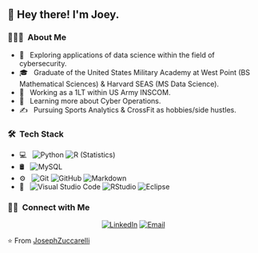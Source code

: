 <h2> 👋 Hey there! I'm Joey.</h2>

<h3> 👨🏻‍💻 &nbsp;About Me </h3>

- 🤔 &nbsp; Exploring applications of data science within the field of cybersecurity.
- 🎓 &nbsp; Graduate of the United States Military Academy at West Point (BS Mathematical Sciences) & Harvard SEAS (MS Data Science).
- 💼 &nbsp; Working as a 1LT within US Army INSCOM.
- 🌱 &nbsp; Learning more about Cyber Operations.
- ✍️ &nbsp; Pursuing Sports Analytics & CrossFit as hobbies/side hustles.

<h3> 🛠 &nbsp;Tech Stack</h3>

- 💻 &nbsp;
  ![Python](https://img.shields.io/badge/-Python-333333?style=flat&logo=python)
  ![R (Statistics)](https://img.shields.io/badge/-R-333333?style=flat&logo=R&logoColor=276DC3)
- 🛢 &nbsp;
  ![MySQL](https://img.shields.io/badge/-MySQL-333333?style=flat&logo=mysql)
- ⚙️ &nbsp;
  ![Git](https://img.shields.io/badge/-Git-333333?style=flat&logo=git)
  ![GitHub](https://img.shields.io/badge/-GitHub-333333?style=flat&logo=github)
  ![Markdown](https://img.shields.io/badge/-Markdown-333333?style=flat&logo=markdown)
- 🔧 &nbsp;
  ![Visual Studio Code](https://img.shields.io/badge/-Visual%20Studio%20Code-333333?style=flat&logo=visual-studio-code&logoColor=007ACC)
  ![RStudio](https://img.shields.io/badge/-RStudio-333333?style=flat&logo=rstudio)
  ![Eclipse](https://img.shields.io/badge/-Eclipse-333333?style=flat&logo=eclipse-ide&logoColor=2C2255)


<h3> 🤝🏻 &nbsp;Connect with Me </h3>

<p align="center">
<a href="https://www.linkedin.com/in/joseph-zuccarelli-44555820a/"><img alt="LinkedIn" src="https://img.shields.io/badge/LinkedIn-Joseph%20Zuccarelli-blue?style=flat-square&logo=linkedin"></a>
<a href="mailto:zuccarelli.joseph@gmail.com"><img alt="Email" src="https://img.shields.io/badge/Email-zuccarelli.joseph@gmail.com-blue?style=flat-square&logo=gmail"></a>
</p>

⭐️ From [JosephZuccarelli](https://github.com/JosephZuccarelli)
